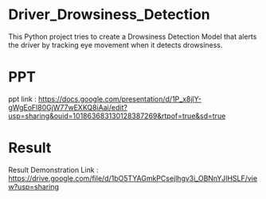 # Driver_Drowsiness_Detection
This Python project tries to create a Drowsiness Detection Model that alerts the driver by tracking eye movement when it detects drowsiness.

# PPT
ppt link : https://docs.google.com/presentation/d/1P_x8jlY-gWgEoFl80GjW77wEXKQ8iAai/edit?usp=sharing&ouid=101863683130128387269&rtpof=true&sd=true

# Result
Result Demonstration Link : https://drive.google.com/file/d/1bO5TYAGmkPCsejlhgv3i_OBNnYJIHSLF/view?usp=sharing
